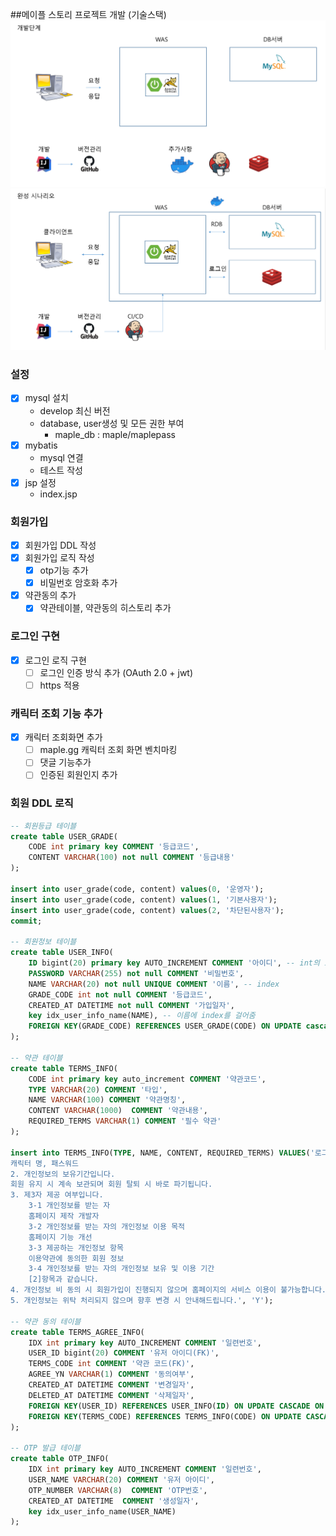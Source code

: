 ##메이플 스토리 프로젝트
개발 (기술스택)
![img.png](img.png)
![img_1.png](img_1.png)


### 설정
- [x] mysql 설치 
  - develop 최신 버전
  - database, user생성 및 모든 권한 부여
    - maple_db : maple/maplepass
- [x] mybatis
  - mysql 연결
  - 테스트 작성
- [x] jsp 설정
  - index.jsp 

### 회원가입
- [x] 회원가입 DDL 작성
- [x] 회원가입 로직 작성
  - [x] otp기능 추가
  - [x] 비밀번호 암호화 추가
- [x] 약관동의 추가
  - [x] 약관테이블, 약관동의 히스토리 추가 

### 로그인 구현 
- [x] 로그인 로직 구현
  - [ ] 로그인 인증 방식 추가 (OAuth 2.0 + jwt)
  - [ ] https 적용

### 캐릭터 조회 기능 추가
- [x] 캐릭터 조회화면 추가
  - [ ] maple.gg 캐릭터 조회 화면 벤치마킹 
  - [ ] 댓글 기능추가
  - [ ] 인증된 회원인지 추가

### 회원 DDL 로직
``` SQL
-- 회원등급 테이블
create table USER_GRADE(
	CODE int primary key COMMENT '등급코드',
	CONTENT VARCHAR(100) not null COMMENT '등급내용'
);

insert into user_grade(code, content) values(0, '운영자');
insert into user_grade(code, content) values(1, '기본사용자');
insert into user_grade(code, content) values(2, '차단된사용자');
commit;

-- 회원정보 테이블
create table USER_INFO(
	ID bigint(20) primary key AUTO_INCREMENT COMMENT '아이디', -- int의 효율이 더좋을것으로 예상
	PASSWORD VARCHAR(255) not null COMMENT '비밀번호',
	NAME VARCHAR(20) not null UNIQUE COMMENT '이름', -- index 
	GRADE_CODE int not null COMMENT '등급코드',
	CREATED_AT DATETIME not null COMMENT '가입일자',
	key idx_user_info_name(NAME), -- 이름에 index를 걸어줌 
	FOREIGN KEY(GRADE_CODE) REFERENCES USER_GRADE(CODE) ON UPDATE cascade on delete cascade
);

-- 약관 테이블
create table TERMS_INFO(
	CODE int primary key auto_increment COMMENT '약관코드',
	TYPE VARCHAR(20) COMMENT '타입',
	NAME VARCHAR(100) COMMENT '약관명칭',
	CONTENT VARCHAR(1000)  COMMENT '약관내용',
	REQUIRED_TERMS VARCHAR(1) COMMENT '필수 약관'
);

insert into TERMS_INFO(TYPE, NAME, CONTENT, REQUIRED_TERMS) VALUES('로그인', '개인정보수집 및 이용동의', '1. 업무처리에 필요한 개인정보입니다.
캐릭터 명, 패스워드
2. 개인정보의 보유기간입니다.
회원 유지 시 계속 보관되며 회원 탈퇴 시 바로 파기됩니다.
3. 제3자 제공 여부입니다.
    3-1 개인정보를 받는 자
    홈페이지 제작 개발자
    3-2 개인정보를 받는 자의 개인정보 이용 목적
    홈페이지 기능 개선
    3-3 제공하는 개인정보 항목
    이용약관에 동의한 회원 정보
    3-4 개인정보를 받는 자의 개인정보 보유 및 이용 기간
    [2]항목과 같습니다.
4. 개인정보 비 동의 시 회원가입이 진행되지 않으며 홈페이지의 서비스 이용이 불가능합니다.
5. 개인정보는 위탁 처리되지 않으며 향후 변경 시 안내해드립니다.', 'Y');

-- 약관 동의 테이블 
create table TERMS_AGREE_INFO(
	IDX int primary key AUTO_INCREMENT COMMENT '일련번호',
	USER_ID bigint(20) COMMENT '유저 아이디(FK)',
	TERMS_CODE int COMMENT '약관 코드(FK)',
	AGREE_YN VARCHAR(1) COMMENT '동의여부',
	CREATED_AT DATETIME COMMENT '변경일자',
	DELETED_AT DATETIME COMMENT '삭제일자',
	FOREIGN KEY(USER_ID) REFERENCES USER_INFO(ID) ON UPDATE CASCADE ON DELETE CASCADE,
	FOREIGN KEY(TERMS_CODE) REFERENCES TERMS_INFO(CODE) ON UPDATE CASCADE ON DELETE CASCADE 
);

-- OTP 발급 테이블
create table OTP_INFO(
	IDX int primary key AUTO_INCREMENT COMMENT '일련번호',
	USER_NAME VARCHAR(20) COMMENT '유저 아이디',
	OTP_NUMBER VARCHAR(8)  COMMENT 'OTP번호',
	CREATED_AT DATETIME  COMMENT '생성일자',
	key idx_user_info_name(USER_NAME)
);
```